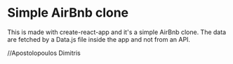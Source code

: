 # Simple AirBnb clone

This is made with create-react-app and it's a simple AirBnb clone. The data are fetched by a Data.js file inside the app and not from an API.

//Apostolopoulos Dimitris
